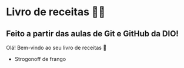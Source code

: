 # Livro de receitas :man_cook:
## Feito a partir das aulas de Git e GitHub da DIO!

Olá! Bem-vindo ao seu livro de receitas :wave:

- Strogonoff de frango
